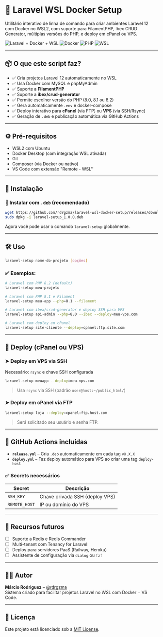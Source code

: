 # 🚀 Laravel WSL Docker Setup

Utilitário interativo de linha de comando para criar ambientes Laravel 12 com Docker no WSL2, com suporte para FilamentPHP, Ibex CRUD Generator, múltiplas versões do PHP, e deploy em cPanel ou VPS.

![Laravel + Docker + WSL](https://img.shields.io/badge/Laravel-12-red?style=flat-square)
![Docker](https://img.shields.io/badge/Docker-Supported-blue?style=flat-square)
![PHP](https://img.shields.io/badge/PHP-8.0%20|%208.1%20|%208.2-blue?style=flat-square)
![WSL](https://img.shields.io/badge/WSL2-Compatible-green?style=flat-square)

---

## 📦 O que este script faz?

- ✅ Cria projetos Laravel 12 automaticamente no WSL
- ✅ Usa Docker com MySQL e phpMyAdmin
- ✅ Suporte a **FilamentPHP**
- ✅ Suporte a **ibex/crud-generator**
- ✅ Permite escolher versão do PHP (8.0, 8.1 ou 8.2)
- ✅ Gera automaticamente `.env` e docker-compose
- ✅ Deploy interativo para **cPanel** (via FTP) ou **VPS** (via SSH/Rsync)
- ✅ Geração de `.deb` e publicação automática via GitHub Actions

---

## ⚙️ Pré-requisitos

- WSL2 com Ubuntu
- Docker Desktop (com integração WSL ativada)
- Git
- Composer (via Docker ou nativo)
- VS Code com extensão "Remote - WSL"

---

## 🧪 Instalação

### 🔽 Instalar com `.deb` (recomendado)

```bash
wget https://github.com/rdrgzma/laravel-wsl-docker-setup/releases/download/v1.0.0/laravel-setup_1.0.0.deb
sudo dpkg -i laravel-setup_1.0.0.deb
```

Agora você pode usar o comando `laravel-setup` globalmente.

---

## 🛠️ Uso

```bash
laravel-setup nome-do-projeto [opções]
```

### ✅ Exemplos:

```bash
# Laravel com PHP 8.2 (default)
laravel-setup meu-projeto

# Laravel com PHP 8.1 e Filament
laravel-setup meu-app --php=8.1 --filament

# Laravel com ibex/crud-generator e deploy SSH para VPS
laravel-setup api-admin --php=8.0 --ibex --deploy=meu-vps.com

# Laravel com deploy em cPanel
laravel-setup site-cliente --deploy=cpanel:ftp.site.com
```

---

## 🚀 Deploy (cPanel ou VPS)

### ➤ Deploy em VPS via SSH
Necessário: `rsync` e chave SSH configurada

```bash
laravel-setup meuapp --deploy=meu-vps.com
```

> Usa `rsync` via SSH (padrão `user@host:~/public_html/`)

### ➤ Deploy em cPanel via FTP

```bash
laravel-setup loja --deploy=cpanel:ftp.host.com
```

> Será solicitado seu usuário e senha FTP.

---

## 🔁 GitHub Actions incluídas

- **`release.yml`** – Cria `.deb` automaticamente em cada tag `vX.X.X`
- **`deploy.yml`** – Faz deploy automático para VPS ao criar uma tag `deploy-host`

### ✅ Secrets necessários

| Secret           | Descrição                     |
|------------------|-------------------------------|
| `SSH_KEY`        | Chave privada SSH (deploy VPS) |
| `REMOTE_HOST`    | IP ou domínio do VPS           |

---

## 🧰 Recursos futuros

- [ ] Suporte a Redis e Redis Commander
- [ ] Multi-tenant com Tenancy for Laravel
- [ ] Deploy para servidores PaaS (Railway, Heroku)
- [ ] Assistente de configuração via `dialog` ou `fzf`

---

## 👨‍💻 Autor

**Márcio Rodriguez** – [@rdrgzma](https://github.com/rdrgzma)  
Sistema criado para facilitar projetos Laravel no WSL com Docker + VS Code.

---

## 🪪 Licença

Este projeto está licenciado sob a [MIT License](LICENSE).
